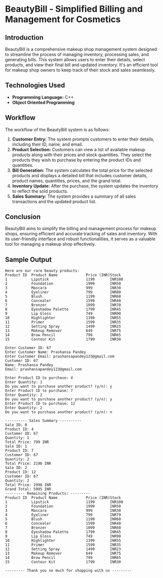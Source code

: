 # BeautyBill - Simplified Billing and Management for Cosmetics

## Introduction
BeautyBill is a comprehensive makeup shop management system designed to streamline the process of managing inventory, processing sales, and generating bills. This system allows users to enter their details, select products, and view their final bill and updated inventory. It's an efficient tool for makeup shop owners to keep track of their stock and sales seamlessly.

## Technologies Used
- **Programming Language:** C++
- **Object Oriented Programming**

## Workflow
The workflow of the BeautyBill system is as follows:
1. **Customer Entry:** The system prompts customers to enter their details, including their ID, name, and email.
2. **Product Selection:** Customers can view a list of available makeup products along with their prices and stock quantities. They select the products they wish to purchase by entering the product IDs and quantities.
3. **Bill Generation:** The system calculates the total price for the selected products and displays a detailed bill that includes customer details, product names, quantities, prices, and the grand total.
4. **Inventory Update:** After the purchase, the system updates the inventory to reflect the sold products.
5. **Sales Summary:** The system provides a summary of all sales transactions and the updated product list.

## Conclusion
BeautyBill aims to simplify the billing and management process for makeup shops, ensuring efficient and accurate tracking of sales and inventory. With its user-friendly interface and robust functionalities, it serves as a valuable tool for managing a makeup shop effectively.

## Sample Output

```text
Here are our rare beauty products:
Product ID  Product Name             Price (INR)Stock
1           Lipstick                 1199       INR100
2           Foundation               1999       INR50
3           Mascara                  999        INR30
4           Eyeliner                 799        INR80
5           Blush                    1199       INR60
6           Concealer                1599       INR40
7           Bronzer                  1099       INR70
8           Eyeshadow Palette        1799       INR45
9           Lip Gloss                749        INR90
10          Highlighter              1399       INR55
11          Primer                   1599       INR35
12          Setting Spray            1499       INR25
13          Makeup Remover           649        INR75
14          Brow Pencil              799        INR65
15          Contour Kit              1799       INR30

Enter Customer ID: 67
Enter Customer Name: Prashansa Pandey
Enter Customer Email: prashansapandey123@gmail.com
Customer ID: 67
Name: Prashansa Pandey
Email: prashansapandey123@gmail.com

Enter Product ID to purchase: 4
Enter Quantity: 1
Do you want to purchase another product? (y/n): y
Enter Product ID to purchase: 7
Enter Quantity: 2
Do you want to purchase another product? (y/n): y
Enter Product ID to purchase: 12
Enter Quantity: 2
Do you want to purchase another product? (y/n): n

---------- Sales Summary ----------
Sale ID: 0
Product ID: 4
Customer ID: 67
Quantity: 1
Total Price: 799 INR
Sale ID: 1
Product ID: 7
Customer ID: 67
Quantity: 2
Total Price: 2198 INR
Sale ID: 2
Product ID: 12
Customer ID: 67
Quantity: 2
Total Price: 2998 INR
Grand Total: 5995 INR
--------- Remaining Products: ---------
Product ID  Product Name             Price (INR)Stock
1           Lipstick                 1199       INR100
2           Foundation               1999       INR50
3           Mascara                  999        INR30
4           Eyeliner                 799        INR79
5           Blush                    1199       INR60
6           Concealer                1599       INR40
7           Bronzer                  1099       INR68
8           Eyeshadow Palette        1799       INR45
9           Lip Gloss                749        INR90
10          Highlighter              1399       INR55
11          Primer                   1599       INR35
12          Setting Spray            1499       INR23
13          Makeup Remover           649        INR75
14          Brow Pencil              799        INR65
15          Contour Kit              1799       INR30

--------- Thank you so much for shopping with us ---------




